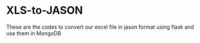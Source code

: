 # XLS-to-JASON
These are the codes to convert our excel file in jason format using flask and use them in MongoDB
